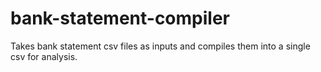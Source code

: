 # bank-statement-compiler
Takes bank statement csv files as inputs and compiles them into a single csv for analysis.
